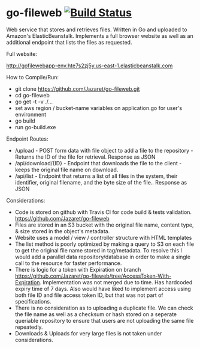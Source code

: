 # go-fileweb [![Build Status](https://travis-ci.org/Jazaret/go-fileweb.svg?branch=master)](https://travis-ci.org/Jazaret/go-fileweb)

Web service that stores and retrieves files. Written in Go and uploaded to Amazon's ElasticBeanstalk. Implements a full browser website as well as an additional endpoint that lists the files as requested. 

Full website: 

http://gofilewebapp-env.hte7s2zj5y.us-east-1.elasticbeanstalk.com

How to Compile/Run: 
* git clone https://github.com/Jazaret/go-fileweb.git
* cd go-fileweb
* go get -t -v ./...
* set aws region / bucket-name variables on application.go for user's environment
* go build
* run go-build.exe

Endpoint Routes:

* /upload - POST form data with file object to add a file to the repository - Returns the ID of the file for retrieval. Response as JSON
* /api/download/{ID} - Endpoint that downloads the file to the client - keeps the original file name on download.
* /api/list - Endpoint that returns a list of all files in the system, their identifier, original filename, and the byte size of the file.. Response as JSON

Considerations:
* Code is stored on github with Travis CI for code build & tests validation. https://github.com/Jazaret/go-fileweb
* Files are stored in an S3 bucket with the original file name, content type, & size stored in the object's metadata. 
* Website uses a model / view / controller structure with HTML templates
* The list method is poorly optimized by making a query to S3 on each file to get the original file name stored in tag/metadata. To resolve this I would add a parallel data repository/database in order to make a single call to the resource for faster performance.
* There is logic for a token with Expiration on branch https://github.com/Jazaret/go-fileweb/tree/AccessToken-With-Expiration. Implementation was not merged due to time. Has hardcoded expiry time of 7 days. Also would have liked to implement access using both file ID and file access token ID, but that was not part of specifications. 
* There is no consideration as to uploading a duplicate file. We can check the file name as well as a checksum or hash stored on a seperate queriable repository to ensure that users are not uploading the same file repeatedly. 
* Downloads & Uploads for very large files is not taken under considerations. 
